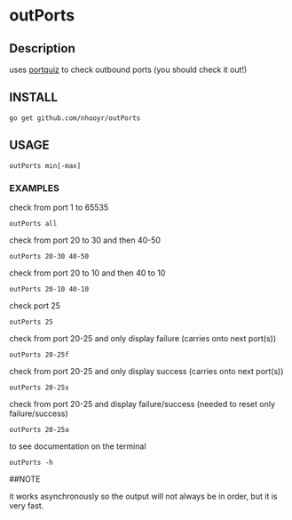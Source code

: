 # outPorts

## Description

uses [portquiz](http://portquiz.net) to check outbound ports (you should check it out!)

## INSTALL

	go get github.com/nhooyr/outPorts

## USAGE

	outPorts min[-max]

### EXAMPLES
check from port 1 to 65535

    outPorts all

check from port 20 to 30 and then 40-50

    outPorts 20-30 40-50

check from port 20 to 10 and then 40 to 10

    outPorts 20-10 40-10

check port 25

    outPorts 25

check from port 20-25 and only display failure (carries onto next port(s))

    outPorts 20-25f

check from port 20-25 and only display success (carries onto next port(s))

    outPorts 20-25s

check from port 20-25 and display failure/success (needed to reset only failure/success)

    outPorts 20-25a

to see documentation on the terminal

    outPorts -h

##NOTE

it works asynchronously so the output will not always be in order, but it is very fast.
